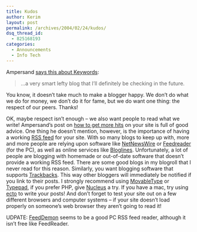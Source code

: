 ```yaml
---
title: Kudos
author: Kerim
layout: post
permalink: /archives/2004/02/24/kudos/
dsq_thread_id:
  - 825168193
categories:
  - Announcements
  - Info Tech
---
```

Ampersand <a href="http://www.amptoons.com/blog/001289.html" onclick="_gaq.push(['_trackEvent', 'outbound-article', 'http://www.amptoons.com/blog/001289.html', 'says this about Keywords']);" >says this about Keywords</a>:

> &#8230;a very smart lefty blog that I&#8217;ll definitely be checking in the future.

You know, it doesn&#8217;t take much to make a blogger happy. We don&#8217;t do what we do for money, we don&#8217;t do it for fame, but we do want one thing: the respect of our peers. Thanks!

OK, maybe respect isn&#8217;t enough &#8211; we also want people to read what we write! Ampersand&#8217;s post on <a href="http://www.amptoons.com/blog/001289.html" onclick="_gaq.push(['_trackEvent', 'outbound-article', 'http://www.amptoons.com/blog/001289.html', 'how to get more hits']);" >how to get more hits</a> on your site is full of good advice. One thing he doesn&#8217;t mention, however, is the importance of having a working <a href="http://test.oxus.net/archives/000246.html" onclick="_gaq.push(['_trackEvent', 'outbound-article', 'http://test.oxus.net/archives/000246.html', 'RSS feed']);" >RSS feed</a> for your site. With so many blogs to keep up with, more and more people are relying upon software like <a href="http://www.macupdate.com/info.php/id/8394" onclick="_gaq.push(['_trackEvent', 'outbound-article', 'http://www.macupdate.com/info.php/id/8394', 'NetNewsWire']);" >NetNewsWire</a> or <a href="http://www.feedreader.com/" onclick="_gaq.push(['_trackEvent', 'outbound-article', 'http://www.feedreader.com/', 'Feedreader']);" >Feedreader</a> (for the PC), as well as online services like <a href="http://www.bloglines.com/" onclick="_gaq.push(['_trackEvent', 'outbound-article', 'http://www.bloglines.com/', 'Bloglines']);" >Bloglines</a>. Unfortunately, a lot of people are blogging with homemade or out-of-date software that doesn&#8217;t provide a working RSS feed. There are some good blogs in my blogroll that I never read for this reason. Similarly, you want blogging software that supports <a href="http://www.muhajabah.com/islamicblog/what-is-tb.htm" onclick="_gaq.push(['_trackEvent', 'outbound-article', 'http://www.muhajabah.com/islamicblog/what-is-tb.htm', 'Trackbacks']);" >Trackbacks</a>. This way other bloggers will immediately be notified if you link to their posts. I strongly recommend using <a href="http://www.movabletype.org/" onclick="_gaq.push(['_trackEvent', 'outbound-article', 'http://www.movabletype.org/', 'MovableType']);" >MovableType</a> or <a href="http://www.typepad.com/" onclick="_gaq.push(['_trackEvent', 'outbound-article', 'http://www.typepad.com/', 'Typepad']);" >Typepad</a>, if you prefer PHP, give <a href="http://www.nucleuscms.org/" onclick="_gaq.push(['_trackEvent', 'outbound-article', 'http://www.nucleuscms.org/', 'Nucleus']);" >Nucleus</a> a try. If you have a mac, try using <a href="http://www.kung-foo.tv/ecto/index.php" onclick="_gaq.push(['_trackEvent', 'outbound-article', 'http://www.kung-foo.tv/ecto/index.php', 'ecto']);" >ecto</a> to write your posts! And don&#8217;t forget to test your site out on a few different browsers and computer systems &#8211; if your site doesn&#8217;t load properly on someone&#8217;s web browser they aren&#8217;t going to read it!

UDPATE: <a href="http://www.bradsoft.com/feeddemon/index.asp" onclick="_gaq.push(['_trackEvent', 'outbound-article', 'http://www.bradsoft.com/feeddemon/index.asp', 'FeedDemon']);" >FeedDemon</a> seems to be a good PC RSS feed reader, although it isn&#8217;t free like FeedReader.

